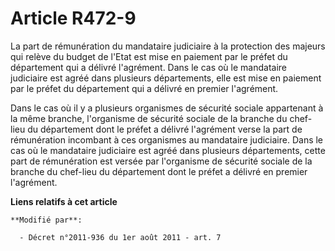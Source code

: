 # Article R472-9

La part de rémunération du mandataire judiciaire à la protection des majeurs qui relève du budget de l'Etat est mise en
paiement par le préfet du département qui a délivré l'agrément. Dans le cas où le mandataire judiciaire est agréé dans
plusieurs départements, elle est mise en paiement par le préfet du département qui a délivré en premier l'agrément. 

Dans le cas où il y a plusieurs organismes de sécurité sociale appartenant à la même branche, l'organisme de sécurité sociale
de la branche du chef-lieu du département dont le préfet a délivré l'agrément verse la part de rémunération incombant à ces
organismes au mandataire judiciaire. Dans le cas où le mandataire judiciaire est agréé dans plusieurs départements, cette
part de rémunération est versée par l'organisme de sécurité sociale de la branche du chef-lieu du département dont le préfet
a délivré en premier l'agrément.

**Liens relatifs à cet article**

	**Modifié par**:

	  - Décret n°2011-936 du 1er août 2011 - art. 7
